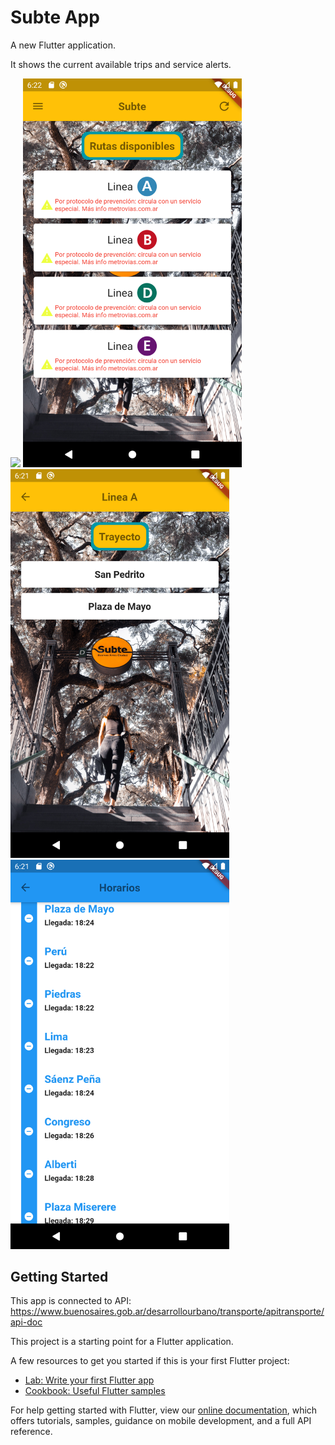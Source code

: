# Subte App

A new Flutter application.

It shows the current available trips and service alerts.

<div style="display:inline">
  <img src="https://github.com/yomergonzalez/subte/blob/master/screenshots/img0.png?raw=true" width=350">
  <img src="https://github.com/yomergonzalez/subte/blob/master/screenshots/img1.png?raw=true" width=350">
  <img src="https://github.com/yomergonzalez/subte/blob/master/screenshots/img2.png?raw=true" width=350">
  <img src="https://github.com/yomergonzalez/subte/blob/master/screenshots/img3.png?raw=true" width=350">
</div>


## Getting Started

This app is connected to API:
https://www.buenosaires.gob.ar/desarrollourbano/transporte/apitransporte/api-doc


This project is a starting point for a Flutter application.

A few resources to get you started if this is your first Flutter project:

- [Lab: Write your first Flutter app](https://flutter.dev/docs/get-started/codelab)
- [Cookbook: Useful Flutter samples](https://flutter.dev/docs/cookbook)

For help getting started with Flutter, view our
[online documentation](https://flutter.dev/docs), which offers tutorials,
samples, guidance on mobile development, and a full API reference.
